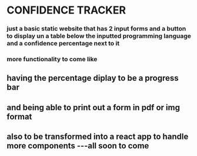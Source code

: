 # CONFIDENCE TRACKER
### just a basic static website that has 2 input forms and a button to display un a table below the inputted programming language and a confidence percentage next to it 

### more functionality to come like
## having the percentage diplay to be a progress bar
## and being able to print out a form in pdf or img format
## also to be transformed into a react app to handle more components ---all soon to come
